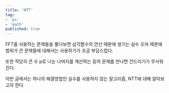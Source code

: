 ```yaml
---
title: 'NTT' 
tag:
- 'ps'
- 'math'
published: true
---
```


FFT를 사용하는 문제들을 풀다보면 삼각함수의 연산 때문에 생기는 실수 오차 때문에 범위가 큰 문제들에 대해서는 사용하기가 조금 부담스럽다. 

또한 적당히 큰 수 p로 나눈 나머지를 계산하는 등의 문제를 만나면 건드리기가 무서워진다.

이번 글에서는 하나의 해결방법인 실수를 사용하지 않는 알고리즘, NTT에 대해 알아보고자 한다.

